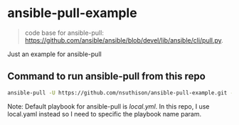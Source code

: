# ansible-pull-example

> code base for ansible-pull: <https://github.com/ansible/ansible/blob/devel/lib/ansible/cli/pull.py>.

Just an example for ansible-pull

## Command to run ansible-pull from this repo

```bash
ansible-pull -U https://github.com/nsuthison/ansible-pull-example.git -C main -i hosts local.yaml
```

Note: Default playbook for ansible-pull is _local.yml_. In this repo, I use local.yaml instead so I need to specific the playbook name param.
